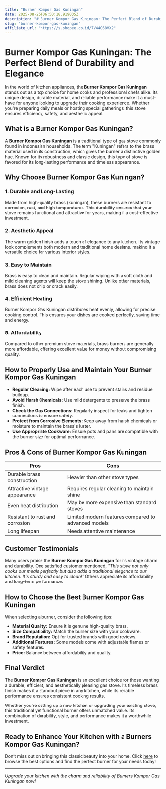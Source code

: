 ```yaml
---
title: "Burner Kompor Gas Kuningan"
date: 2025-08-25T06:50:18.919035Z
description: "# Burner Kompor Gas Kuningan: The Perfect Blend of Durability and Elegance..."
slug: "burner-kompor-gas-kuningan"
affiliate_url: "https://s.shopee.co.id/7V44C68VX2"
---
```

# Burner Kompor Gas Kuningan: The Perfect Blend of Durability and Elegance

In the world of kitchen appliances, the **Burner Kompor Gas Kuningan** stands out as a top choice for home cooks and professional chefs alike. Its unique design, durable material, and reliable performance make it a must-have for anyone looking to upgrade their cooking experience. Whether you're preparing daily meals or hosting special gatherings, this stove ensures efficiency, safety, and aesthetic appeal.

## What is a Burner Kompor Gas Kuningan?

A **Burner Kompor Gas Kuningan** is a traditional type of gas stove commonly found in Indonesian households. The term "Kuningan" refers to the brass material used in its construction, which gives the burner a distinctive golden hue. Known for its robustness and classic design, this type of stove is favored for its long-lasting performance and timeless appearance.

## Why Choose Burner Kompor Gas Kuningan?

### 1. Durable and Long-Lasting

Made from high-quality brass (kuningan), these burners are resistant to corrosion, rust, and high temperatures. This durability ensures that your stove remains functional and attractive for years, making it a cost-effective investment.

### 2. Aesthetic Appeal

The warm golden finish adds a touch of elegance to any kitchen. Its vintage look complements both modern and traditional home designs, making it a versatile choice for various interior styles.

### 3. Easy to Maintain

Brass is easy to clean and maintain. Regular wiping with a soft cloth and mild cleaning agents will keep the stove shining. Unlike other materials, brass does not chip or crack easily.

### 4. Efficient Heating

Burner Kompor Gas Kuningan distributes heat evenly, allowing for precise cooking control. This ensures your dishes are cooked perfectly, saving time and energy.

### 5. Affordability

Compared to other premium stove materials, brass burners are generally more affordable, offering excellent value for money without compromising quality.

## How to Properly Use and Maintain Your Burner Kompor Gas Kuningan

- **Regular Cleaning:** Wipe after each use to prevent stains and residue buildup.
- **Avoid Harsh Chemicals:** Use mild detergents to preserve the brass finish.
- **Check the Gas Connections:** Regularly inspect for leaks and tighten connections to ensure safety.
- **Protect from Corrosive Elements:** Keep away from harsh chemicals or moisture to maintain the brass's luster.
- **Use Appropriate Cookware:** Ensure pots and pans are compatible with the burner size for optimal performance.

## Pros & Cons of Burner Kompor Gas Kuningan

| **Pros** | **Cons** |
| --- | --- |
| Durable brass construction | Heavier than other stove types |
| Attractive vintage appearance | Requires regular cleaning to maintain shine |
| Even heat distribution | May be more expensive than standard stoves |
| Resistant to rust and corrosion | Limited modern features compared to advanced models |
| Long lifespan | Needs attentive maintenance |

## Customer Testimonials

Many users praise the **Burner Kompor Gas Kuningan** for its vintage charm and durability. One satisfied customer mentioned, *"This stove not only cooks our meals perfectly but also adds a traditional elegance to our kitchen. It's sturdy and easy to clean!"* Others appreciate its affordability and long-term performance.

## How to Choose the Best Burner Kompor Gas Kuningan

When selecting a burner, consider the following tips:

- **Material Quality:** Ensure it is genuine high-quality brass.
- **Size Compatibility:** Match the burner size with your cookware.
- **Brand Reputation:** Opt for trusted brands with good reviews.
- **Additional Features:** Some models come with adjustable flames or safety features.
- **Price:** Balance between affordability and quality.

## Final Verdict

The **Burner Kompor Gas Kuningan** is an excellent choice for those wanting a durable, efficient, and aesthetically pleasing gas stove. Its timeless brass finish makes it a standout piece in any kitchen, while its reliable performance ensures consistent cooking results.

Whether you're setting up a new kitchen or upgrading your existing stove, this traditional yet functional burner offers unmatched value. Its combination of durability, style, and performance makes it a worthwhile investment.

## Ready to Enhance Your Kitchen with a Burners Kompor Gas Kuningan?

Don’t miss out on bringing this classic beauty into your home. Click [here](https://s.shopee.co.id/7V44C68VX2) to browse the best options and find the perfect burner for your needs today!

---

*Upgrade your kitchen with the charm and reliability of Burners Kompor Gas Kuningan now!*
